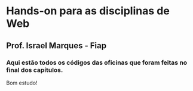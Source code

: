 # Hands-on para as disciplinas de Web
## Prof. Israel Marques - Fiap
### Aqui estão todos os códigos das oficinas que foram feitas no final dos capítulos. 
Bom estudo!
